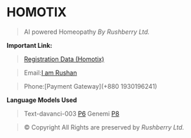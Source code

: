 # HOMOTIX
> AI powered Homeopathy
*By Rushberry Ltd.*

**Important Link:**

> [Registration Data (Homotix)](https://docs.google.com/spreadsheets/d/10OjGls5JIPyG3wcPgRqWQ5lrnM35HcOzd3lrZ_HmxyU/edit?usp=sharing)

> Email:[I am Rushan](developer.homotix@gmail.com)

> Phone:[Payment Gateway](+880 1930196241)

**Language Models Used**
> Text-davanci-003 [P6](https://github.com/Rushberry/Homotix/blob/main/Project%20Files/P6.html)
> Genemi [P8](https://github.com/Rushberry/Homotix/blob/main/Project%20Files/Text%20Davinci%20003/P1.html)

> © Copyright All Rights are preserved by *Rushberry Ltd.*
